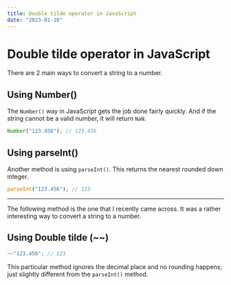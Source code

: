 ```yaml
---
title: Double tilde operator in JavaScript
date: "2023-01-10"
---
```


# Double tilde operator in JavaScript

There are 2 main ways to convert a string to a number.

## Using Number()

The `Number()` way in JavaScript gets the job done fairly quickly. And if the string cannot be a valid number, it will return `NaN`.

```js
Number("123.456"); // 123.456
```

## Using parseInt()

Another method is using `parseInt()`. This returns the nearest rounded down integer.

```js
parseInt("123.456"); // 123
```

---

The following method is the one that I recently came across. It was a rather interesting way to convert a string to a number.

## Using Double tilde (~~)

```js
~~"123.456"; // 123
```

This particular method ignores the decimal place and no rounding happens; just slightly different from the `parseInt()` method.
